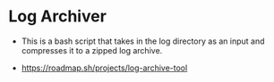 # Log Archiver

- This is a bash script that takes in the log directory as an input and compresses it to a zipped log archive.

- https://roadmap.sh/projects/log-archive-tool
